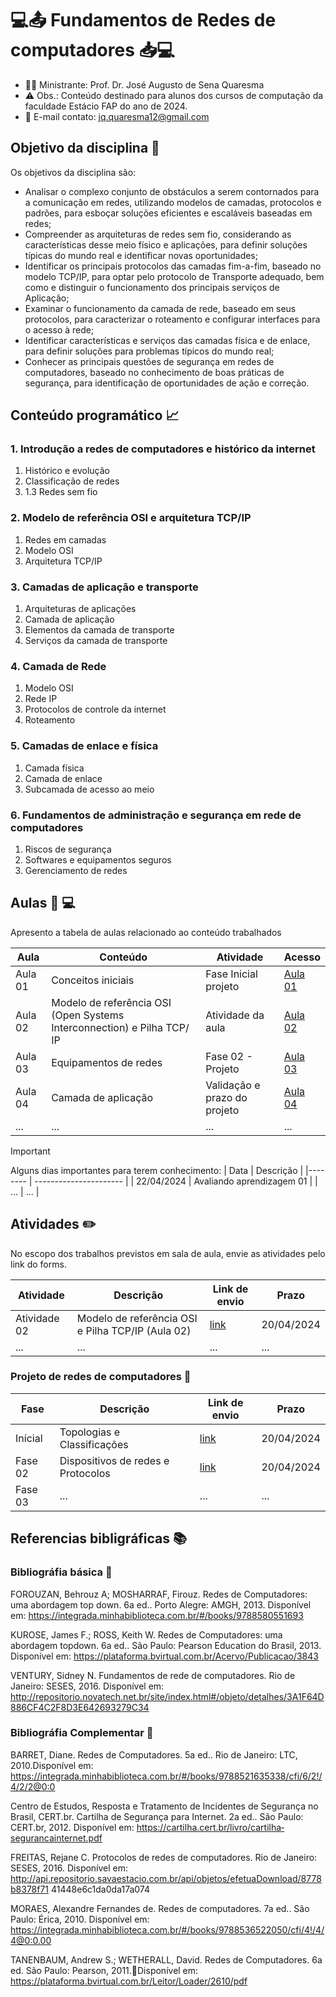 # :computer::outbox_tray: Fundamentos de Redes de computadores :inbox_tray::computer: #
* 👨‍🏫 Ministrante: Prof. Dr. José Augusto de Sena Quaresma
* ⚠️ Obs.: Conteúdo destinado para alunos dos cursos de computação da faculdade Estácio FAP do ano de 2024.
* 📧 E-mail contato: jq.quaresma12@gmail.com
  
## Objetivo da disciplina :dart: ##
Os objetivos da disciplina são: 
* Analisar o complexo conjunto de obstáculos a serem contornados para a comunicação em redes, utilizando modelos de camadas, protocolos e padrões, para esboçar soluções eficientes e escaláveis baseadas em redes;
* Compreender as arquiteturas de redes sem fio, considerando as características desse meio físico e aplicações, para definir soluções típicas do mundo real e identificar novas oportunidades;
* Identificar os principais protocolos das camadas fim-a-fim, baseado no modelo TCP/IP, para optar pelo protocolo de Transporte adequado, bem como e distinguir o funcionamento dos principais serviços de Aplicação;
* Examinar o funcionamento da camada de rede, baseado em seus protocolos, para caracterizar o roteamento e configurar interfaces para o acesso à rede;
* ­Identificar características e serviços das camadas física e de enlace, para definir soluções para problemas típicos do mundo real;
* Conhecer as principais questões de segurança em redes de computadores, baseado no conhecimento de boas práticas de segurança, para identificação de oportunidades de ação e correção.

## Conteúdo programático  :chart_with_upwards_trend: ##
### 1. Introdução a redes de computadores e histórico da internet ###
  1. Histórico e evolução
  2. Classificação de redes
  3. 1.3 Redes sem fio

### 2. Modelo de referência OSI e arquitetura TCP/IP ###
  1. Redes em camadas
  2. Modelo OSI
  3. Arquitetura TCP/IP

### 3. Camadas de aplicação e transporte ###
  1. Arquiteturas de aplicações
  2. Camada de aplicação
  3. Elementos da camada de transporte
  4. Serviços da camada de transporte
     
### 4. Camada de Rede ###
  1. Modelo OSI
  2. Rede IP
  3. Protocolos de controle da internet
  4. Roteamento
     
### 5. Camadas de enlace e física ###
1. Camada física
2. Camada de enlace
3. Subcamada de acesso ao meio 

### 6. Fundamentos de administração e segurança em rede de computadores ###
1. Riscos de segurança
2. Softwares e equipamentos seguros
3. Gerenciamento de redes 

## Aulas :microphone: :computer: ##

Apresento a tabela de aulas relacionado ao conteúdo trabalhados

| Aula    | Conteúdo              | Atividade         | Acesso      |
|-------- | ----------------------|------------------ | ----------- 
| Aula 01 | Conceitos iniciais    | Fase Inicial projeto | [Aula 01](redes-computadores/Aula01_Fundamentos_Redes.pdf)        |
| Aula 02 | Modelo de referência OSI (Open Systems Interconnection) e Pilha TCP/ IP | Atividade da aula | [Aula 02](redes-computadores/Aula02.pdf) |
| Aula 03 | Equipamentos de redes | Fase 02 - Projeto | [Aula 03](redes-computadores/Aula03.pdf) |
| Aula 04 | Camada de aplicação | Validação e prazo do projeto | [Aula 04](redes-computadores/Aula04CamadaAplicacao.pdf) |
| ... | ... | ... | ... |



> [!IMPORTANT]  
> Alguns dias importantes para terem conhecimento:
> | Data       | Descrição                     | 
> |--------    | ----------------------        |
> | 22/04/2024 | Avaliando aprendizagem  01    |
> | ...        | ...                           |




## Atividades :pencil2: ##

No escopo dos trabalhos previstos em sala de aula, envie as atividades pelo link do forms.


| Atividade | Descrição | Link de envio | Prazo |
|---------- | ----------|-------------- | ----- |
| Atividade 02 | Modelo de referência OSI e Pilha TCP/IP (Aula 02)  | [link](https://forms.gle/Ng7GWxCg6UiYzY396) | 20/04/2024 |
| ... | ...  | ... | ... |



### Projeto de redes de computadores :pushpin: ###

| Fase | Descrição | Link de envio | Prazo |
|---------- | ----------|-------------- | ----- |
|Inícial | Topologias e Classificações | [link](https://forms.gle/Goiuxtjd6v8h1S7h8) | 20/04/2024 |
|Fase 02 | Dispositivos de redes e Protocolos | [link](https://forms.gle/uNVDgJJ4632rJpmY9) | 20/04/2024 |
|Fase 03 | ... |... | ... |




## Referencias bibligráficas :books: ## 

### Bibliográfia básica :book: ###

FOROUZAN, Behrouz A; MOSHARRAF, Firouz. Redes de Computadores: uma abordagem top­ down. 6a ed.. Porto Alegre: AMGH, 2013. Disponível em: https://integrada.minhabiblioteca.com.br/#/books/9788580551693 

KUROSE, James F.; ROSS, Keith W. Redes de Computadores: uma abordagem top­down. 6a ed.. São Paulo: Pearson Education do Brasil, 2013. Disponível em: https://plataforma.bvirtual.com.br/Acervo/Publicacao/3843 

VENTURY, Sidney N. Fundamentos de rede de computadores. Rio de Janeiro: SESES, 2016. Disponível em: http://repositorio.novatech.net.br/site/index.html#/objeto/detalhes/3A1F64D8­86CF­4C2F­8D3E­642693279C34 

### Bibliográfia Complementar :book: ###

BARRET, Diane. Redes de Computadores. 5a ed.. Rio de Janeiro: LTC, 2010.Disponível em: https://integrada.minhabiblioteca.com.br/#/books/9788521635338/cfi/6/2!/4/2/2@0:0 

Centro de Estudos, Resposta e Tratamento de Incidentes de Segurança no Brasil, CERT.br. Cartilha de Segurança para Internet. 2a ed.. São Paulo: CERT.br, 2012. Disponível em: https://cartilha.cert.br/livro/cartilha­seguranca­internet.pdf 

FREITAS, Rejane C. Protocolos de redes de computadores. Rio de Janeiro: SESES, 2016. Disponível em: http://api.repositorio.savaestacio.com.br/api/objetos/efetuaDownload/8778b837­8f71­ 4144­8e6c­1da0da17a074 

MORAES, Alexandre Fernandes de. Redes de computadores. 7a ed.. São Paulo: Érica, 2010. Disponível em: https://integrada.minhabiblioteca.com.br/#/books/9788536522050/cfi/4!/4/4@0:0.00 

TANENBAUM, Andrew S.; WETHERALL, David. Redes de Computadores. 6a ed. São Paulo: Pearson, 2011.Disponível em: https://plataforma.bvirtual.com.br/Leitor/Loader/2610/pdf



